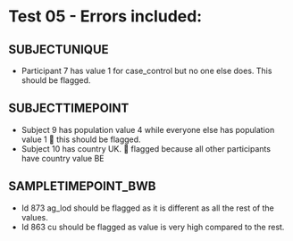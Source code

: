 # Test 05 - Errors included:

## SUBJECTUNIQUE

- Participant 7 has value 1 for case_control but no one else does. This should be flagged.

## SUBJECTTIMEPOINT

- Subject 9 has population value 4 while everyone else has population value 1  this should be flagged.
- Subject 10 has country UK.  flagged because all other participants have country value BE

## SAMPLETIMEPOINT_BWB

- Id 873 ag_lod should be flagged as it is different as all the rest of the values.
- Id 863 cu should be flagged as value is very high compared to the rest.
